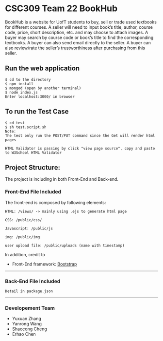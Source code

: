 # CSC309 Team 22 BookHub
BookHub is a website for UofT students to buy, sell or trade used textbooks for different courses. A seller will need to input book’s title, author, course code, price, short description, etc. and may choose to attach images. A buyer may search by course code or book’s title to find the corresponding textbooks. A buyer can also send email directly to the seller. A buyer can also review/rate the seller’s trustworthiness after purchasing from this seller.



## Run the web application
```
$ cd to the directory
$ npm install
$ mongod (open by another terminal)
$ node index.js
Enter localhost:3000/ in browser
```

## To run the Test Case
```
$ cd test
$ sh test.script.sh
Note:
The test only run the POST/PUT command since the Get will render html pages

HTML Validator is passing by click "view page source", copy and paste to W3School HTML Validator
```

## Project Structure:
The project is including in both Front-End and Back-end.
### Front-End File Included
The front-end is composed by following elements:
```
HTML: /views/ -> mainly using .ejs to generate html page

CSS: /public/css/

Javascript: /public/js

img: /public/img

user upload file: /public/uploads (name with timestamp)
```
In addition, credit to

- Front-End framework: [Bootstrap](http://getbootstrap.com/)

---
### Back-End File Included
```
Detail in package.json
```
---

### Developement Team
* Yuxuan Zhang
* Yanrong Wang
* Shaocong Cheng
* Erhao Chen
